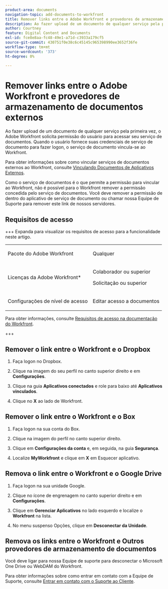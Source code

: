 ```yaml
---
product-area: documents
navigation-topic: add-documents-to-workfront
title: Remover links entre o Adobe Workfront e provedores de armazenamento de documentos externos
description: Ao fazer upload de um documento de qualquer serviço pela primeira vez, o Adobe Workfront solicita permissão do usuário para acessar seu serviço de documentos. Quando o usuário fornece suas credenciais de serviço de documento para fazer logon, o serviço de documento vincula-se ao Workfront.
author: Courtney
feature: Digital Content and Documents
exl-id: fce8e8aa-fc48-49e1-a71d-c3933a179cf5
source-git-commit: 430751f0e38c6c45145c965398990ee3652f36fe
workflow-type: tm+mt
source-wordcount: '373'
ht-degree: 0%

---
```


# Remover links entre o Adobe Workfront e provedores de armazenamento de documentos externos

Ao fazer upload de um documento de qualquer serviço pela primeira vez, o Adobe Workfront solicita permissão do usuário para acessar seu serviço de documentos. Quando o usuário fornece suas credenciais de serviço de documento para fazer logon, o serviço de documento vincula-se ao Workfront.

Para obter informações sobre como vincular serviços de documentos externos ao Workfront, consulte [Vinculando Documentos de Aplicativos Externos](../../documents/adding-documents-to-workfront/link-documents-from-external-apps.md).

Como o serviço de documentos é o que permite a permissão para vincular ao Workfront, não é possível para o Workfront remover a permissão concedida pelo serviço de documentos. Você deve remover a permissão de dentro do aplicativo de serviço de documento ou chamar nossa Equipe de Suporte para remover este link de nossos servidores.

## Requisitos de acesso

+++ Expanda para visualizar os requisitos de acesso para a funcionalidade neste artigo.

<table style="table-layout:auto"> 
 <col> 
 <col> 
 <tbody> 
  <tr> 
   <td role="rowheader">Pacote do Adobe Workfront</td> 
   <td> <p> Qualquer</p> </td> 
  </tr> 
  <tr> 
   <td role="rowheader">Licenças da Adobe Workfront*</td> 
   <td> 
   <p>Colaborador ou superior</p>
   <p>Solicitação ou superior</p> </td> 
  </tr> 
  <tr> 
   <td role="rowheader">Configurações de nível de acesso</td> 
   <td> <p>Editar acesso a documentos</p>  </td> 
  </tr> 
 </tbody> 
</table>

Para obter informações, consulte [Requisitos de acesso na documentação do Workfront](/help/quicksilver/administration-and-setup/add-users/access-levels-and-object-permissions/access-level-requirements-in-documentation.md).

+++

## Remover o link entre o Workfront e o Dropbox

1. Faça logon no Dropbox.
1. Clique na imagem do seu perfil no canto superior direito e em **Configurações**.
1. Clique na guia **Aplicativos conectados** e role para baixo até **Aplicativos vinculados**.

1. Clique no **X** ao lado de Workfront.

## Remover o link entre o Workfront e o Box

1. Faça logon na sua conta do Box.
1. Clique na imagem do perfil no canto superior direito.
1. Clique em **Configurações da conta** e, em seguida, na guia **Segurança**.

1. Localize **MyWorkfront** e clique em **X** em Esquecer aplicativo.

## Remova o link entre o Workfront e o Google Drive

1. Faça logon na sua unidade Google.
1. Clique no ícone de engrenagem no canto superior direito e em **Configurações**.
1. Clique em **Gerenciar Aplicativos** no lado esquerdo e localize o **Workfront** na lista.

1. No menu suspenso Opções, clique em **Desconectar da Unidade**.

## Remova os links entre o Workfront e Outros provedores de armazenamento de documentos

Você deve ligar para nossa Equipe de suporte para desconectar o Microsoft One Drive ou WebDAM do Workfront.

Para obter informações sobre como entrar em contato com a Equipe de Suporte, consulte [Entrar em contato com o Suporte ao Cliente](../../workfront-basics/tips-tricks-and-troubleshooting/contact-customer-support.md).
